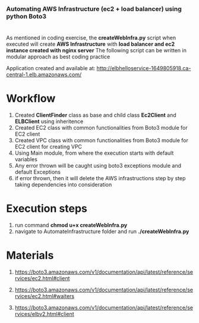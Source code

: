 ### Automating AWS Infrastructure (ec2 + load balancer) using python Boto3

#
As mentioned in coding exercise, the **createWebInfra.py** script when executed will create **AWS Infrastructure** with **load balancer and ec2 instance created with nginx server**
The following script can be written in modular approach as best coding practice

Application created and available at:  http://elbhelloservice-1649805918.ca-central-1.elb.amazonaws.com/

# Workflow

1. Created **ClientFinder** class as base and child class **Ec2Client** and **ELBClient** using inheritence
2. Created EC2 class with common functionalities from Boto3 module for EC2 client
3. Created VPC class with common functionalities from Boto3 module for EC2 client for creating VPC
4. Using Main module, from where the execution starts with default variables
5. Any error thrown will be caught using boto3 exceptions module and default Exceptions
6. if error thrown, then it will delete the AWS infrastructions step by step taking dependencies into consideration


# Execution steps

1. run command **chmod u+x createWebInfra.py**
2. navigate to AutomateInfrastructure folder and run **./createWebInfra.py**

# Materials

1. https://boto3.amazonaws.com/v1/documentation/api/latest/reference/services/ec2.html#client

2. https://boto3.amazonaws.com/v1/documentation/api/latest/reference/services/ec2.html#waiters

3. https://boto3.amazonaws.com/v1/documentation/api/latest/reference/services/elbv2.html#client
